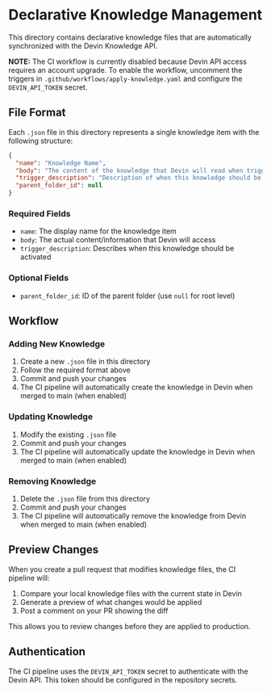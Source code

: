 # Declarative Knowledge Management

This directory contains declarative knowledge files that are automatically synchronized with the Devin Knowledge API.

**NOTE:** The CI workflow is currently disabled because Devin API access requires an account upgrade. To enable the workflow, uncomment the triggers in `.github/workflows/apply-knowledge.yaml` and configure the `DEVIN_API_TOKEN` secret.

## File Format

Each `.json` file in this directory represents a single knowledge item with the following structure:

```json
{
  "name": "Knowledge Name",
  "body": "The content of the knowledge that Devin will read when triggered",
  "trigger_description": "Description of when this knowledge should be triggered",
  "parent_folder_id": null
}
```

### Required Fields

- `name`: The display name for the knowledge item
- `body`: The actual content/information that Devin will access
- `trigger_description`: Describes when this knowledge should be activated

### Optional Fields

- `parent_folder_id`: ID of the parent folder (use `null` for root level)

## Workflow

### Adding New Knowledge

1. Create a new `.json` file in this directory
2. Follow the required format above
3. Commit and push your changes
4. The CI pipeline will automatically create the knowledge in Devin when merged to main (when enabled)

### Updating Knowledge

1. Modify the existing `.json` file
2. Commit and push your changes
3. The CI pipeline will automatically update the knowledge in Devin when merged to main (when enabled)

### Removing Knowledge

1. Delete the `.json` file from this directory
2. Commit and push your changes
3. The CI pipeline will automatically remove the knowledge from Devin when merged to main (when enabled)

## Preview Changes

When you create a pull request that modifies knowledge files, the CI pipeline will:

1. Compare your local knowledge files with the current state in Devin
2. Generate a preview of what changes would be applied
3. Post a comment on your PR showing the diff

This allows you to review changes before they are applied to production.

## Authentication

The CI pipeline uses the `DEVIN_API_TOKEN` secret to authenticate with the Devin API. This token should be configured in the repository secrets.
